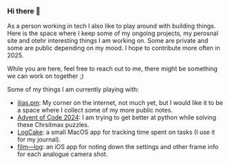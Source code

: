 ### Hi there 👋

As a person working in tech I also like to play around with building things. Here is the space where I keep some of my ongoing projects, my perosnal site and otehr interesting things I am working on. Some are private and some are public depending on my mood. I hope to contribute more often in 2025. 

While you are here, feel free to reach out to me, there might be something we can work on together ;) 

Some of my things I am currently playing with:
- [ilias.pm](https://github.com/1lias/ilias-bio): My corner on the internet, not much yet, but I would like it to be a space where I collect some of my more public notes.
- [Advent of Code 2024](https://github.com/1lias/Advent-of-Code-2024): I am trying to get better at python while solving these Chrsitmas puzzles.
- [LogCake](https://github.com/1lias/LogCake): a small MacOS app for tracking time spent on tasks (I use it for my journal).
- [film—log](https://github.com/1lias/film-log): an iOS app for noting down the settings and other frame info for each analogue camera shot.
<!--
**1lias/1lias** is a ✨ _special_ ✨ repository because its `README.md` (this file) appears on your GitHub profile.

Here are some ideas to get you started:

- 🔭 I’m currently working on ...
- 🌱 I’m currently learning ...
- 👯 I’m looking to collaborate on ...
- 🤔 I’m looking for help with ...
- 💬 Ask me about ...
- 📫 How to reach me: ilias@hey.com
- 😄 Pronouns: ...
- ⚡ Fun fact: ...
-->

